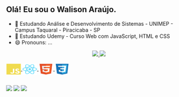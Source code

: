 ## Olá! Eu sou o Walison Araújo.

- 🔭 Estudando Análise e Desenvolvimento de Sistemas - UNIMEP - Campus Taquaral - Piracicaba - SP
- 🌱 Estudando Udemy - Curso Web com JavaScript, HTML e CSS
- 😄 Pronouns: ...

<div align="center">
  <a href="https://github.com/WalisonAraujo">
  <img height="180em" src="https://github-readme-stats.vercel.app/api?username=WalisonAraujo&show_icons=true&theme=dark&include_all_commits=true&count_private=true"/>
  <img height="180em" src="https://github-readme-stats.vercel.app/api/top-langs/?username=WalisonAraujo&layout=compact&langs_count=7&theme=dark"/>
</div>
<div style="display: inline_block"><br>
  <img align="center" alt="Walison-Js" height="30" width="40" src="https://raw.githubusercontent.com/devicons/devicon/master/icons/javascript/javascript-plain.svg">
  <img align="center" alt="Walison-React" height="30" width="40" src="https://raw.githubusercontent.com/devicons/devicon/master/icons/react/react-original.svg">
  <img align="center" alt="Walison-HTML" height="30" width="40" src="https://raw.githubusercontent.com/devicons/devicon/master/icons/html5/html5-original.svg">
  <img align="center" alt="Walison-CSS" height="30" width="40" src="https://raw.githubusercontent.com/devicons/devicon/master/icons/css3/css3-original.svg">
</div>
  
  ##
 
<div>
  <a href="https://www.instagram.com/walisonaraujoo" target="_blank"><img src="https://img.shields.io/badge/-Instagram-%23E4405F?style=for-the-badge&logo=instagram&logoColor=white" target="_blank"></a>
    <a href = "mailto:walisonduyt@gmail.com"><img src="https://img.shields.io/badge/-Gmail-%23333?style=for-the-badge&logo=gmail&logoColor=white" target="_blank"></a>
  <a href="https://www.linkedin.com/in/walison-araujo-720a10208" target="_blank"><img src="https://img.shields.io/badge/-LinkedIn-%230077B5?style=for-the-badge&logo=linkedin&logoColor=white" target="_blank"></a> 
  </div>
